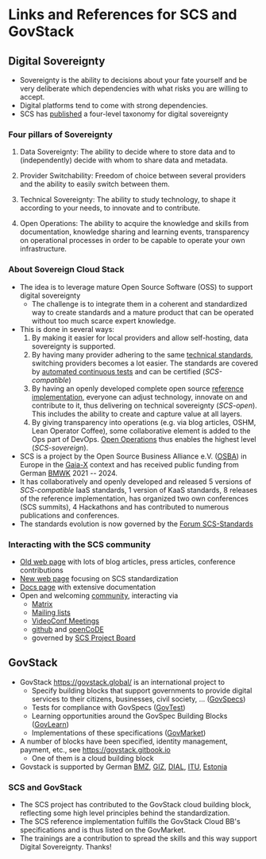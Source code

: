 # Links and References for SCS and GovStack

## Digital Sovereignty

* Sovereignty is the ability to decisions about your fate yourself and be very
  deliberate which dependencies with what risks you are willing to accept.
* Digital platforms tend to come with strong dependencies.
* SCS has
  [published](https://the-report.cloud/why-digital-sovereignty-is-more-than-mere-legal-compliance/)
  a four-level taxonomy for digital sovereignty

### Four pillars of Sovereignty

1. Data Sovereignty: The ability to decide where to store data and to (independently)
   decide with whom to share data and metadata.

2. Provider Switchability: Freedom of choice between several providers and
   the ability to easily switch between them.

3. Technical Sovereignty: The ability to study technology, to shape it according
   to your needs, to innovate and to contribute.

4. Open Operations: The ability to acquire the knowledge and skills from
   documentation, knowledge sharing and learning events, transparency on
   operational processes in order to be capable to operate your own
   infrastructure.

### About Sovereign Cloud Stack
* The idea is to leverage mature Open Source Software (OSS) to support digital sovereignty
    - The challenge is to integrate them in a coherent and standardized way to create
      standards and a mature product that can be operated without too much scarce expert knowledge.
* This is done in several ways:
    1. By making it easier for local providers and allow self-hosting, data sovereignty is supported.
    2. By having many provider adhering to the same [technical standards](https://docs.scs.community/standards), switching providers becomes a lot easier. The standards are covered by [automated continuous tests](https://github.com/SovereignCloudStack/standards/Tests/) and can be certified (*SCS-compatible*)
    3. By having an openly developed complete open source [reference implementation](https://docs.scs.community/docs/category/releases), everyone
       can adjust technology, innovate on and contribute to it, thus delivering on technical sovereignty (*SCS-open*). This includes the ability to create and capture value at all layers.
    4. By giving transparency into operations (e.g. via blog articles, OSHM, Lean Operator Coffee),
       some collaborative element is added to the Ops part of DevOps. [Open Operations](https://openoperations.org/) thus enables the highest level (*SCS-sovereign*).
* SCS is a project by the Open Source Business Alliance e.V. ([OSBA](https://osb-alliance.de/)) in Europe in the [Gaia-X](https://gaia-x.eu/) context and has received public funding from German [BMWK](https://bmwk.bund.de/) 2021 -- 2024.
* It has collaboratively and openly developed and released 5 versions of *SCS-compatible* IaaS standards,
  1 version of KaaS standards, 8 releases of the reference implementation, has organized two own conferences (SCS summits), 4 Hackathons and has contributed to numerous publications and conferences.
* The standards evolution is now governed by the [Forum SCS-Standards](https://sovereigncloudstack.org/)

### Interacting with the SCS community
* [Old web page](https://scs.community/) with lots of blog articles, press articles, conference contributions
* [New web page](https://sovereigncloudstack.org/) focusing on SCS standardization
* [Docs page](https://docs.scs.community/) with extensive documentation
* Open and welcoming [community](https://docs.scs.community/community), interacting via
    - [Matrix](https://matrix.to/#/#scs-community:matrix.org)
    - [Mailing lists](https://scs.sovereignit.de/mailman3/postorius/lists/)
    - [VideoConf Meetings](https://docs.scs.community/community/collaboration)
    - [github](https://github.com/SovereignCloudStack) and [openCoDE](https://gitlab.opencode.de/sovereigncloudstack)
    - governed by [SCS Project Board](https://docs.scs.community/community/governance/project-board)

## GovStack
* GovStack <https://govstack.global/> is an international project to
    - Specify building blocks that support governments to provide digital services to their citizens, businesses, civil society, ... ([GovSpecs](https://www.govstack.global/our-offerings/govspecs/)) 
    - Tests for compliance with GovSpecs ([GovTest](https://www.govstack.global/our-offerings/govtest/))
    - Learning opportunities around the GovSpec Building Blocks ([GovLearn](https://www.govstack.global/our-offerings/govlearn/))
    - Implementations of these specifications ([GovMarket](https://www.govstack.global/our-offerings/govmarket/)) 
* A number of blocks have been specified, identity management, payment, etc., see <https://govstack.gitbook.io>
    - One of them is a cloud building block
* Govstack is supported by German [BMZ](https://www.bmz.de/en), [GIZ](https://giz.de/), [DIAL](https://dial.global/), [ITU](https://itu.int), [Estonia](https://vm.ee/en)

### SCS and GovStack
* The SCS project has contributed to the GovStack cloud building block,
  reflecting some high level principles behind the standardization.
* The SCS reference implementation fulfills the GovStack Cloud BB's
  specifications and is thus listed on the GovMarket.
* The trainings are a contribution to spread the skills and this way support
  Digital Sovereignty. Thanks!

